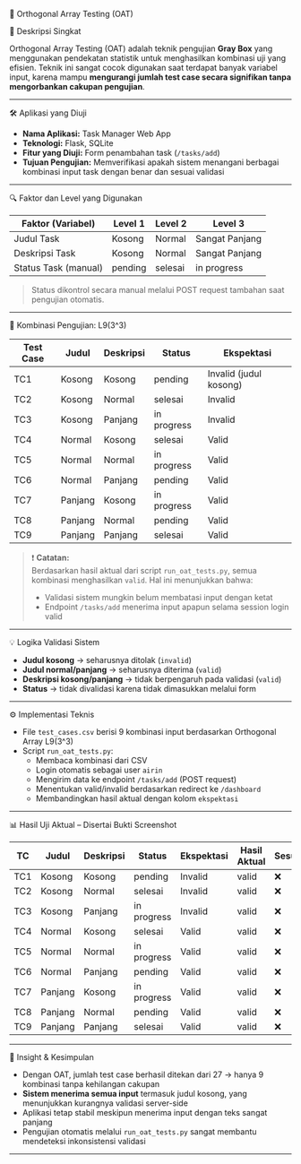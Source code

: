 🧩 Orthogonal Array Testing (OAT)

📌 Deskripsi Singkat

Orthogonal Array Testing (OAT) adalah teknik pengujian **Gray Box** yang menggunakan pendekatan statistik untuk menghasilkan kombinasi uji yang efisien. Teknik ini sangat cocok digunakan saat terdapat banyak variabel input, karena mampu **mengurangi jumlah test case secara signifikan tanpa mengorbankan cakupan pengujian**.

---

🛠 Aplikasi yang Diuji

- **Nama Aplikasi:** Task Manager Web App  
- **Teknologi:** Flask, SQLite  
- **Fitur yang Diuji:** Form penambahan task (`/tasks/add`)  
- **Tujuan Pengujian:** Memverifikasi apakah sistem menangani berbagai kombinasi input task dengan benar dan sesuai validasi

---

🔍 Faktor dan Level yang Digunakan

| Faktor (Variabel)    | Level 1    | Level 2    | Level 3         |
|----------------------|------------|------------|------------------|
| Judul Task           | Kosong     | Normal     | Sangat Panjang   |
| Deskripsi Task       | Kosong     | Normal     | Sangat Panjang   |
| Status Task (manual) | pending    | selesai    | in progress      |

> Status dikontrol secara manual melalui POST request tambahan saat pengujian otomatis.

---

🧪 Kombinasi Pengujian: L9(3^3)

| Test Case | Judul   | Deskripsi   | Status      | Ekspektasi                      |
|-----------|---------|-------------|-------------|----------------------------------|
| TC1       | Kosong  | Kosong      | pending     | Invalid (judul kosong)           |
| TC2       | Kosong  | Normal      | selesai     | Invalid                          |
| TC3       | Kosong  | Panjang     | in progress | Invalid                          |
| TC4       | Normal  | Kosong      | selesai     | Valid                            |
| TC5       | Normal  | Normal      | in progress | Valid                            |
| TC6       | Normal  | Panjang     | pending     | Valid                            |
| TC7       | Panjang | Kosong      | in progress | Valid                            |
| TC8       | Panjang | Normal      | pending     | Valid                            |
| TC9       | Panjang | Panjang     | selesai     | Valid                            |

> ❗️ **Catatan:**  
> Berdasarkan hasil aktual dari script `run_oat_tests.py`, semua kombinasi menghasilkan `valid`. Hal ini menunjukkan bahwa:  
> - Validasi sistem mungkin belum membatasi input dengan ketat  
> - Endpoint `/tasks/add` menerima input apapun selama session login valid

---

💡 Logika Validasi Sistem

- **Judul kosong** → seharusnya ditolak (`invalid`)
- **Judul normal/panjang** → seharusnya diterima (`valid`)
- **Deskripsi kosong/panjang** → tidak berpengaruh pada validasi (`valid`)
- **Status** → tidak divalidasi karena tidak dimasukkan melalui form

---

⚙️ Implementasi Teknis

- File `test_cases.csv` berisi 9 kombinasi input berdasarkan Orthogonal Array L9(3^3)
- Script `run_oat_tests.py`:
  - Membaca kombinasi dari CSV
  - Login otomatis sebagai user `airin`
  - Mengirim data ke endpoint `/tasks/add` (POST request)
  - Menentukan valid/invalid berdasarkan redirect ke `/dashboard`
  - Membandingkan hasil aktual dengan kolom `ekspektasi`

---

📊 Hasil Uji Aktual – Disertai Bukti Screenshot

| TC  | Judul   | Deskripsi   | Status      | Ekspektasi | Hasil Aktual | Sesuai? | Bukti (Screenshot)                      |
|-----|---------|-------------|-------------|------------|---------------|----------|------------------------------------------|
| TC1 | Kosong  | Kosong      | pending     | Invalid    | valid         | ❌        | ![](./screenshots/TC1.png)              |
| TC2 | Kosong  | Normal      | selesai     | Invalid    | valid         | ❌        | ![](./screenshots/TC2.png)              |
| TC3 | Kosong  | Panjang     | in progress | Invalid    | valid         | ❌        | ![](./screenshots/TC3.png)              |
| TC4 | Normal  | Kosong      | selesai     | Valid      | valid         | ❌        | ![](./screenshots/TC4.png)              |
| TC5 | Normal  | Normal      | in progress | Valid      | valid         | ❌        | ![](./screenshots/TC5.png)              |
| TC6 | Normal  | Panjang     | pending     | Valid      | valid         | ❌        | ![](./screenshots/TC6.png)              |
| TC7 | Panjang | Kosong      | in progress | Valid      | valid         | ❌        | ![](./screenshots/TC7.png)              |
| TC8 | Panjang | Normal      | pending     | Valid      | valid         | ❌        | ![](./screenshots/TC8.png)              |
| TC9 | Panjang | Panjang     | selesai     | Valid      | valid         | ❌        | ![](./screenshots/TC9.png)              |

---

🧠 Insight & Kesimpulan

- Dengan OAT, jumlah test case berhasil ditekan dari 27 → hanya 9 kombinasi tanpa kehilangan cakupan
- **Sistem menerima semua input** termasuk judul kosong, yang menunjukkan kurangnya validasi server-side
- Aplikasi tetap stabil meskipun menerima input dengan teks sangat panjang
- Pengujian otomatis melalui `run_oat_tests.py` sangat membantu mendeteksi inkonsistensi validasi

---
